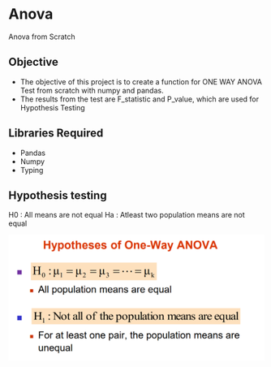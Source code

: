 # Anova
Anova from Scratch

## Objective
* The objective of this project is to create a function for ONE WAY ANOVA Test from scratch with numpy and pandas.
* The results from the test are F_statistic and P_value, which are used for Hypothesis Testing

## Libraries Required
* Pandas
* Numpy
* Typing


## Hypothesis testing

H0 :  All means are not equal
Ha :  Atleast two population means are not equal

![Alt text](image.png)

